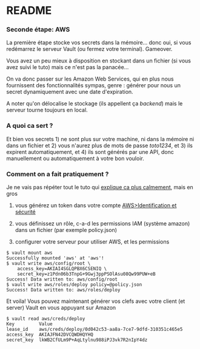 # README #

### Seconde étape: AWS ###

La première étape stocke vos secrets dans la mémoire... donc oui, si vous redémarrez le serveur Vault (ou fermez votre terminal). Gameover.

Vous avez un peu mieux à disposition en stockant dans un fichier (si vous avez suivi le tuto) mais ce n'est pas la panacée...

On va donc passer sur les Amazon Web Services, qui en plus nous fournissent des fonctionnalités sympas, genre : générer pour nous un secret dynamiquement avec une date d'expiration.

A noter qu'on délocalise le stockage (ils appellent ça *backend*) mais le serveur tourne toujours en local.

### A quoi ca sert ? ###

Et bien vos secrets 1) ne sont plus sur votre machine, ni dans la mémoire ni dans un fichier et 2) vous n'aurez plus de mots de passe *toto1234*, et 3) ils expirent automatiquement, et 4) ils sont générés par une API, donc manuellement ou automatiquement à votre bon vouloir.


### Comment on a fait pratiquement ? ###

Je ne vais pas répéter tout le tuto qui [explique ca plus calmement](https://www.vaultproject.io/intro/getting-started/dynamic-secrets.html), mais en gros

1. vous générez un token dans votre compte [AWS>Identification et sécurité](https://console.aws.amazon.com/iam/home#/security_credential)

2. vous définissez un rôle, c-a-d les permissions IAM (système amazon) dans un fichier (par exemple policy.json)

3. configurer votre serveur pour utiliser AWS, et les permissions

```
$ vault mount aws
Successfully mounted 'aws' at 'aws'!
$ vault write aws/config/root \
    access_key=AKIAI4SGLQPBX6CSENIQ \
    secret_key=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
Success! Data written to: aws/config/root
$ vault write aws/roles/deploy policy=@policy.json
Success! Data written to: aws/roles/deploy
```

Et voila! Vous pouvez maintenant générer vos clefs avec votre client (et server) Vault en vous appuyant sur Amazon

```
$ vault read aws/creds/deploy
Key         Value
lease_id    aws/creds/deploy/0d042c53-aa8a-7ce7-9dfd-310351c465e5
access_key  AKIAJFN42DVCQWDHQYHQ
secret_key  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
```
